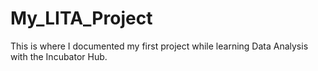 # My_LITA_Project
This is where I documented my first project while learning Data Analysis with the Incubator Hub.
